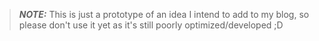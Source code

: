 > **_NOTE:_** This is just a prototype of an idea I intend to add to my blog, so please don't use it yet as it's still poorly optimized/developed ;D
